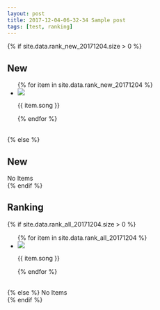 ```yaml
---
layout: post
title: 2017-12-04-06-32-34 Sample post
tags: [test, ranking]
---
```

{% if site.data.rank_new_20171204.size > 0 %}
<h2>New</h2>
<ul class="demo1">
{% for item in site.data.rank_new_20171204 %}
    <li>
        <a href="{{ item.link }}" target="_blank">
            <img src="{{ item.image }}" class="sample1" />
        </a>
        <p>
            {{ item.song }}
        </p>
    </li>
{% endfor %}
</ul>
<br class="clear">
{% else %}
<h2>New</h2>
No Items
<br class="clear">
{% endif %}

<h2>Ranking</h2>
{% if site.data.rank_all_20171204.size > 0 %}
<ul class="demo1">
{% for item in site.data.rank_all_20171204 %}
    <li>
        <a href="{{ item.link }}" target="_blank">
            <img src="{{ item.image }}" class="sample1" />
        </a>
        <p>
            {{ item.song }}
        </p>
    </li>
{% endfor %}
</ul>
<br class="clear">
{% else %}
No Items
<br class="clear">
{% endif %}
